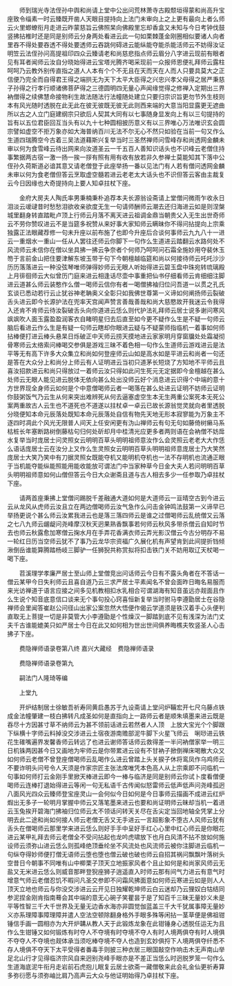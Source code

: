 <!-- { "loadSidebar": true } -->
　　师到瑞光寺法侄孙中舆和尚请上堂中公出问荒林萧寺古殿颓垣得蒙和尚高升宝座致令缁素一时云臻既开凿人天眼目提持向上法门未审向上之上更有最向上者么师云火里蝍蟟衔月走进云昨蒙慈旨云佛照杲向佛殿里忘却香盒又未知与今日考钟伐鼓竖拂拈椎时还是同是别师云分身两处看进云此一句如栗棘蓬金刚圈相似要诸人向者里吞不得处要吞透不得处要透师云吞跳何碍进云能纵能夺能杀能活师云不妨得汝证明笠云法侄孙问高提祖印四众云臻请老和尚慈悲指点师云眉分八字进云现前有眼者见有耳者闻师云汝自分晓始得进云宝塔光腾齐喝采现前一众报师恩便礼拜师云露柱呵呵乃云教外别传直指之道人人本有个个不无且在天而天在人而人只要具莫大之正信便乃完全而自得君王得之端拱无为天下太平大臣得之兴忠兴孝父母得之居严秉慈子孙得之行孝行顺诸佛菩萨得之三德圆明四无量心声闻缘觉得之修禅入定期出三界衲僧得之续佛慧命接物利生故法随法行法幢随处建立只要归宗识旨更勿节外生枝则本有风光随时透脱在此无此在彼无彼既无彼无此则西来端的大意当阳显露更无遮曲所以古之人立门庭建纲宗只欲后人契其大同有以七事随身显发向上有以三句提持的旨有以五位君臣回互当头有以九十七种圆相披历意义有以三界唯心万法唯识玄会圆宗譬如虚空不拒万象亦如大海普纳百川无法不尔无心不然只如验在当前一句又作么生道四瑞腾空今古着三吴法道藉斯兴复举当时三圣然禅师问雪峰存和尚透网金麟未审以何为食雪峰云待出网来向汝道圣云一千五百人善知识话头也不识峰云老僧住持事繁据两古宿一激一扬一挨一拶有照有用有收有放若非久参禅士莫能知其下落中公侄孙久荷斯道必谙其意又请老僧登于此座举扬一番以见法门有人若有僧问透网金麟未审以何为食老僧但答云烹取虚空髓若进云老老太大话头也不识但答云客由主裁复云今日因缘也大奇提持向上要人知卓拄杖下座。

　　金府大房夫人陶氏率男秉楠秉朴追荐本夫长源翁设斋请上堂僧问微雨乍收永日泪淡云叆叇昔时愁愁泪欲收亲欲度无生一句请师酬师云潮去还归海进云如是则涅槃城里翻身转直踏毗卢顶上行师云月落不离天进云祖调金鼎当朝贵父入无生出世奇师云不劳你赞叹进云不是当筵多祝赞从来好事大家知师云瞒昧你不得问拈提向上宗乘独露正法眼藏荐修一句未升座以前布施了也即今升座后合谈何事师云九九八十一进云一重烟水一重山一任从人罢往还师云你脚下一句作么生道进云踏翻云水路何处不风流师云未信你在僧以坐具拂一拂云争奈者个何师乃呵呵问石霜全施妙用夺裴休玉笏于言前金山把住要津解东坡玉带于句下今朝檀越临筵和尚以何接待师云吒吒沙沙历历落落进云一种没弦琴唯师弹得妙师云无眼人听始得进云碧玉盘中珠宛转琉璃殿上月徘徊师云大似曾历门庭来进云相逢话尽壶中事重把仙书仔细看师云肯细细注脚进云道甚么师云装憨作么僧一喝师云信你有者一喝僧拂袖归位问吾道一以贯之孔氏玄谈已悉动若行云止犹谷神老聃奥义全彰只如我佛世尊第一义谛如何阐扬师云裂破舌头进云即今长源护法在兜率天宫闻声赞言善哉善哉和尚大慈愍故开我迷云令我得入还肯不肯师云待汝裂破舌头向你道进云恁么则代护法礼拜师云居士说多谢问寒风飒飒吹人面玉露盈盈润客衣自睹明星归去后直至如今更不疑作么生是不疑一句师云脑后看进云作么生是有疑一句师云瞎却你眼进云疑与不疑蒙师指临机一着事如何师拈棒便打进云棒头悬杲日烁破正中天师云捞天摸地进云家家明月穿窗牖处处霜凝彻骨寒师云太络索问棒喝交参俱是游戏三昧不着色相一句作么生道师云游戏进云是法平等无有高下许多大众集立和尚如何登座师云山如是高水如是平进云和尚者一句还是答在大众分上和尚分上师云有人证明进云当初只道茅长短烧了方知地不平师云且喜汝招款进云和尚只得放过一着师云汝只得如此问生死元无定据即今金檀越在甚么处师云无眼人能见进云脱体无依向甚么处出没师云好个消息进云识得个中端的意十方世界现全身师云如何是个中意僧喝师云者一喝落在甚么处进云证明不妨师云证明你鼓粥饭气乃云生从何来突出难辨死从何去逼塞虚空生本无生两重公案死本无死公案两重故古人云生也不道死也不道遂以拄杖卓一卓云已故长源翁觉灵就向者里透脱分晓便知本命元辰落处既知本命元辰落处自信有物先天地无形本寂寥能为万象主不逐四时凋此个风光无限普人间天上任安闲更有沩山禅师云有句无句如藤倚树癞马系枯桩长年塞断路树倒藤枯句归何处斫却月中桂清光应更多者两则语在会衲僧不妨戽水复举当时庞居士问灵照女云明明百草头明明祖师意汝作么会灵照云老老大大作恁么语话庞居士云在汝分上又作么生灵照女云明明百草头明明祖师意庞居士乃大笑然庞居士大笑乃笑中有刀据灵照女既能夺机又能明机夺机也一法不存明机也流通正眼于当机能夺能纵能照能用能收能放可谓法门中当家种草今日金大夫人若问明明百草头明明祖师意如何山僧但答云今日大众谢斋且道与古人相去多少一任参取乃卓拄杖下座。

　　请两首座秉拂上堂僧问踢脱千差融通大道如何是大道师云一亘晴空古到今进云云从龙风从虎师云汝且立在两边僧喝师云汝气急作么问击金钟鸣法鼓第一义谛早已举扬更说个甚么师云汝累我进云也是落三落四师云是谁之过僧喝师云乱统僧又云落之七八九师云龌龊问尧峰摩汉秋天迥果熟香飘事若何师云秋风多带杀僧云自知时节去也师云秋露愈加寒僧云掬水月在手弄花香满衣师云弄光影汉僧云今古分明存不易一轮红日历当空师云犹不了事乃云龙华宗资福广久展化机有声望肯到此间提折铛倾湫倒岳谁能算腾踏杨岐三脚驴一任狮猊共称赏拟将扣击铁门关不妨用取辽天杖喝一喝下座。

　　苕溪理学孝廉严居士至山师上堂僧竞出问话师云今日有不露头角者在不答话一僧云某甲今日失利师云且喜自道乃云三求严居士平素闻名不曾会面昨日晦名易服而来光访禅道于语言应接之间多见机教相扣水乳相合可谓湖海有知音虽远亦觌面且作么生说个知音底意信口谈来无个事句投心窍喜恒新复举当时驸马李遵勖居士在谷隐禅师会里闻答崔赵公问径山出家公案忽然大悟便作偈云学道须是铁汉着手心头便判直取无上菩提一切是非莫管大小李遵勖是个性燥汉一脚踏到底不见有浅深为法门丈夫千古谁能媲美只如严居士今日在此又如何相为世出世间俱养晦樵夫牧竖圣人心击拂子下座。

　　费隐禅师语录卷第八终
嘉兴大藏经　费隐禅师语录


　　费隐禅师语录卷第九

　　嗣法门人隆琦等编

　　上堂九

　　开炉结制居士徐敏吾祈寿同黄启愚苏于九设斋请上堂问炉鞴宏开七尺乌藤点铁成金法幢肇建一枝白拂转凡成圣如何是直指向上一路师云者是顺朱填墨来进云既是吞尽十方因甚寸草不纳师云为甚不领前话进云若然者人人顶　上放大宝光个个脚跟下纵横十字师云料掉没交涉进云土宿夜游南赡部泥牛脚下火星飞师云　唎唦进云铁花生碓嘴遍界发馨香师云转远了也进云谢师答话师云救得差一半问衲僧家举一明三日机铢两因甚今日又画地为牢师云是你带累进云设有不甘衲子掀倒禅床喝散大众又如何师云老僧不曾登座僧喝师云乱喝作么进云曾踏上头关捩子休将鸾凤作乌鸡师云不要诈明头问号令人天须是作家宗匠主张法席唯凭本色高人从上宗乘即不问临机一句事如何师打云金刚手里掀天棒进云即今一棒与临济是同是别师云你试卜度看僧便喝师云连棒打退始得进云等闲一句无私语千古传闻似怒雷师云低声低声问尧峰孤迥八面风光四众云臻师登宝座灵山一会何似今日如何是今日事师云描画不成进云红炉煆出无多子一轮明月掌握中师云又落笔墨来进云也要和尚证明师云昧却当机一着进云玉兔挨开碧海门拂袖归位师云太不领话问转天关尽在舌尖定当回地轴全凭掌上分明去此二途和尚如何接人师云老僧无舌又无手进云一言超影象不堕古人风师云犹有舌头在僧喝师云那里学来进云恁么则好手手中呈好手红心心里中红心师云是你眼花进云某甲礼拜去师云老僧全不受问拈起也龙吟虎啸放下也月白风清不拈不放如何施设师云须弥山进云恁么则孤峰绝顶垂纶坐不风流处也风流师云被你注脚进云临机一句纵夺得妙师便打僧无语师云堕也堕也僧云破也破也师云自招其祸问飘飘叶落树头空昔日今朝事不同唯有山中楖栗子顶天立地振家风者个且止如何是和尚家风师云无盐又无米进云恁么则威音那畔登猊座狮子逍遥直入时师云那有间气力进云有意气时增意气师云老僧忍饥不暇问凡圣交参即不问霜风拂面意如何师云寒进云如是则人人顶天立地也师云与你没交涉进云云开见日独耀乾坤师云白云迷却乃云狸奴白牯结同参泥捏金刚肯指南蓦会其中端的意无心碗子笑瞿昙于是了知百千三昧无量妙义未是平等性智三千大千世界及无量无边香水海亦非圆觉伽蓝盖三千大千犹属事障无量妙义亦系理障事障理障并遣人空法空顿除翻身格外手眼多殊等闲拈一茎草便是佛祖钳锤信手画一圆相亦为大开炉韝从教人天于此锻炼龙象在此钳锤身心透脱任运无为且作么生钳锤又如何锻炼有时夺人不夺境有时夺境不夺人有时人境两俱夺有时人境俱不夺夺人不夺境也觌体承当须吃棒夺境不夺人也造到玄妙俱捋下人境两俱夺纤悉不存人境俱不夺天下太平受得者番毒手则披三种衣居三眼国敲空作响击木无声南山举足北山行才见得临济宗风自来迥别尧峰手眼亦是不差正当恁么时迥脱罗笼一句作么生道海底泥牛衔月走岩前石虎抱儿眠复云居士欲斋一藏僧敬来此会礼金仙更祈寿算多弥衍愿与须弥岫比肩乃高声云大众与他证明始得乃卓拄杖下座。


